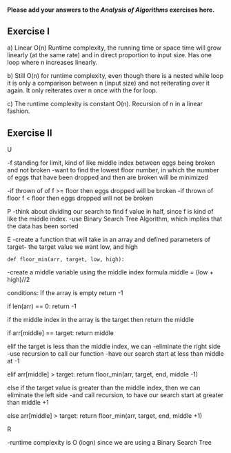 #### Please add your answers to the ***Analysis of  Algorithms*** exercises here.

## Exercise I

a) Linear O(n) Runtime complexity, the running time or space time will grow linearly (at the same rate) and in direct proportion to input size. Has one loop where n increases linearly.


b) Still O(n) for runtime complexity, even though there is a nested while loop it is only a comparison between n (input size) and not reiterating over it again. It only reiterates over n once with the for loop.


c) The runtime complexity is constant O(n). Recursion of n in a linear fashion. 

<!-- Still a little unsure whether O(n) or O(1) -->

<!-- As there is no looping in this function, even when recursion is being used what gets returned back i The runtime or space used remains constant even when the input size changes.  -->

## Exercise II

U

-f standing for limit, kind of like middle index between eggs being broken and not broken 
-want to find the lowest floor number, in which the number of eggs that have been dropped and then are broken will be minimized

-if thrown of of  f >= floor then eggs dropped will be broken
-if thrown of floor f < floor then eggs dropped will not be broken

P
-think about dividing our search to find f value in half, since f is kind of like the middle index. 
-use Binary Search Tree Algorithm, which implies that the data has been sorted

E
-create a function that will take in an array and defined parameters of target- the target value we want
low, and high

    def floor_min(arr, target, low, high):

-create a middle variable using the middle index formula
    middle = (low + high)//2

conditions: 
If the array is empty return -1

if len(arr) == 0:
        return -1

if the middle index in the array is the target then return the middle

if arr[middle] == target:
        return middle

elif the target is less than the middle index, we can       -eliminate the right side
    -use recursion to call our function 
    -have our search start at less than middle at -1

elif arr[middle] > target:
        return floor_min(arr, target, end, middle -1)

else
    if the target value is greater than the middle index, then we can eliminate the left side
    -and call recursion, to have our search start at greater than middle +1

else arr[middle] > target:
        return floor_min(arr, target, end, middle +1)

R

-runtime complexity is O (logn) since we are using a Binary Search Tree 

